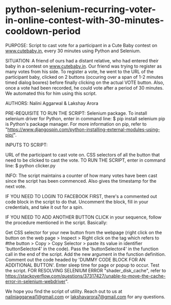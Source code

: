 # python-selenium-recurring-voter-in-online-contest-with-30-minutes-cooldown-period
PURPOSE: Script to cast vote for a participant in a Cute Baby contest on www.cutebaby.in, every 30 minutes using Python and Selenium.

SITUATION: A friend of ours had a distant relative, who had entered their baby in a contest on www.cutebaby.in. Our friend was trying to register as many votes from his side. To register a vote, he went to the URL of the participant baby, clicked on 2 buttons (occuring over a span of 1-2 minutes timed dialog boxres) before finally clicking on the actual VOTE button. Also, once a vote had been recorded, he could vote after a period of 30 minutes. We automated this for him using this script.

AUTHORS: Nalini Aggarwal & Lakshay Arora

PRE-REQUISITE TO RUN THE SCRIPT: Selenium package. To install selenium driver for Python, enter in command line: $ pip install selenium pip is Python's package manager. For more information on pip, refer to "https://www.djangospin.com/python-installing-external-modules-using-pip/".

INPUTS TO SCRIPT:

URL of the participant to cast vote on.
CSS selectors of all the button that need to be clicked to cast the vote.
TO RUN THE SCRIPT, enter in command line: $ python clicker.py

INFO: The script maintains a counter of how many votes have been cast since the script has been commenced. Also gives the timestamp for the next vote.

IF YOU NEED TO LOGIN TO FACEBOOK FIRST, there's a commented out code block in the script to do that. Uncomment the block, fill in your credentials, and take it out for a spin.

IF YOU NEED TO ADD ANOTHER BUTTON CLICK in your sequence, follow the procedure mentioned in the script. Basically:

Get CSS selector for your new button from the webpage (right click on the button on the web page > Inspect > Right click on the tag which refers to #the button > Copy > Copy Selector > paste its value in identifier 'buttonSelector4' in the code).
Pass the 'buttonSelector4' in the function call in the end of the script.
Add the new argument in the function definition.
Comment out the code headed by 'DUMMY CODE BLOCK FOR AN ADDITIONAL BUTTON'.
Enter sleep time for page or popup to occur.
Test the script.
FOR RESOLVING SELENIUM ERROR "shader_disk_cache", refer to https://stackoverflow.com/questions/37317427/unable-to-move-the-cache-error-in-selenium-webdriver".

We hope you find the script of utility. Reach out to us at naliniaggarwal1@gmail.com or lakshayarora7@gmail.com for any questions.

